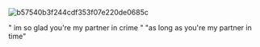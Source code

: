 
![b57540b3f244cdf353f07e220de0685c](https://github.com/user-attachments/assets/f6d6c22a-424b-4bc5-8277-3ef0e051cb50)

" im so glad you're my partner in crime "      "as long as you're my partner in time"




<!--
**deeperdream0/deeperdream0** is a ✨ _special_ ✨ repository because its `README.md` (this file) appears on your GitHub profile.

Here are some ideas to get you started:

- 🔭 I’m currently working on ...
- 🌱 I’m currently learning ...
- 👯 I’m looking to collaborate on ...
- 🤔 I’m looking for help with ...
- 💬 Ask me about ...
- 📫 How to reach me: ...
- 😄 Pronouns: ...
- ⚡ Fun fact: ...
-->
